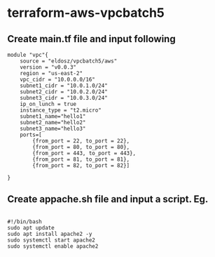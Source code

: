 # terraform-aws-vpcbatch5
## Create main.tf file and input following

```hcl
module "vpc"{
    source = "eldosz/vpcbatch5/aws"
    version = "v0.0.3"
    region = "us-east-2"
    vpc_cidr = "10.0.0.0/16"
    subnet1_cidr = "10.0.1.0/24"
    subnet2_cidr = "10.0.2.0/24"
    subnet3_cidr = "10.0.3.0/24"
    ip_on_lunch = true
    instance_type = "t2.micro"
    subnet1_name="hello1"
    subnet2_name="hello2"
    subnet3_name="hello3"
    ports=[
        {from_port = 22, to_port = 22},
        {from_port = 80, to_port = 80},
        {from_port = 443, to_port = 443},
        {from_port = 81, to_port = 81},
        {from_port = 82, to_port = 82}]

}
```  

## Create appache.sh file and input a script. Eg. 
``` hcl

#!/bin/bash
sudo apt update
sudo apt install apache2 -y
sudo systemctl start apache2
sudo systemctl enable apache2
```
